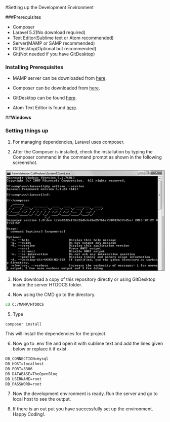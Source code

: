 #Setting up the Development Environment

###Prerequisites

- Composer
- Laravel 5.2(No download required)
- Text Editor(Sublime text or Atom recommended)
- Server(MAMP or SAMP recommended)
- GitDesktop(Optional but recommended)
- Git(Not needed if you have GitDesktop)


### **Installing Prerequisites**

- MAMP server can be downloaded from [here](https://www.mamp.info/en/downloads/).

- Composer can be downloaded from [here](https://getcomposer.org/download/).

- GitDesktop can be found [here](https://desktop.github.com).

- Atom Text Editor is found [here](https://atom.io/).

##**Windows**

### Setting things up

1.  For managing dependencies, Laravel uses composer.

2. After the Composer is installed, check the installation by typing the Composer command in the command prompt as shown in the following screenshot.

<img src="/images/composer.jpg">

3. Now download a copy of this repository directly or using GitDesktop inside the server HTDOCS folder.

4. Now using the CMD go to the directory.

```sh
cd C:/MAMP/HTDOCS
```

5. Type

```
composer install
```

This will install the dependencies for the project.

6. Now go to .env file and open it with sublime text and add the lines given below or replace it if exist.

````
DB_CONNECTION=mysql
DB_HOST=localhost
DB_PORT=3306
DB_DATABASE=TheOpenBlog
DB_USERNAME=root
DB_PASSWORD=root

````

7. Now the development environment is ready. Run the server and go to local host to see the output.

8. If there is an out put you have successfully set up the environment. Happy Coding!.  

